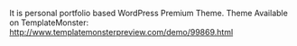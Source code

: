 It is personal portfolio based WordPress Premium Theme. Theme Available on TemplateMonster: http://www.templatemonsterpreview.com/demo/99869.html

